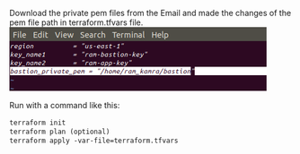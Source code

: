 Download the private pem files from the Email and made the changes of the pem file path in terraform.tfvars file.
![Pem File Path Update Location](https://github.com/ramRK1/setu/blob/main/images/pem_file_path.png)

Run with a command like this:

```
terraform init
terraform plan (optional)
terraform apply -var-file=terraform.tfvars
```
